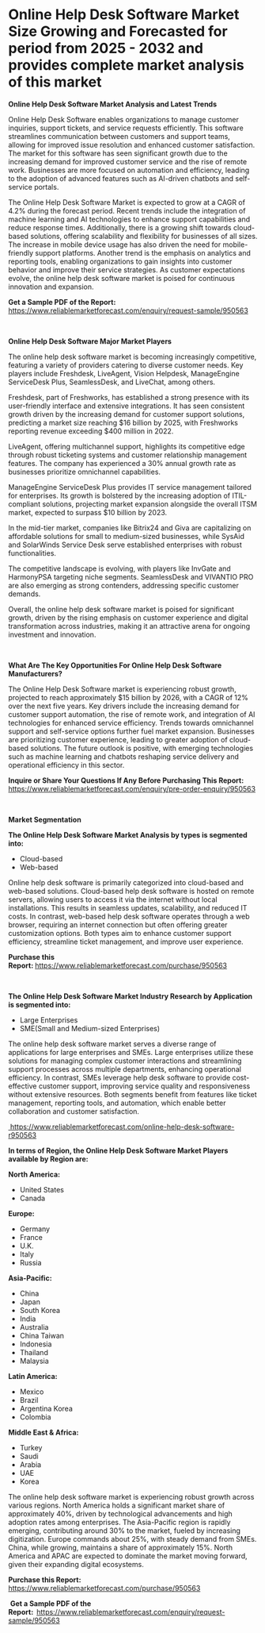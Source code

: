 <p><h1>Online Help Desk Software Market Size Growing and Forecasted for period from 2025 - 2032 and provides complete market analysis of this market</h1></p><p><strong>Online Help Desk Software Market Analysis and Latest Trends</strong></p>
<p><p>Online Help Desk Software enables organizations to manage customer inquiries, support tickets, and service requests efficiently. This software streamlines communication between customers and support teams, allowing for improved issue resolution and enhanced customer satisfaction. The market for this software has seen significant growth due to the increasing demand for improved customer service and the rise of remote work. Businesses are more focused on automation and efficiency, leading to the adoption of advanced features such as AI-driven chatbots and self-service portals.</p><p>The Online Help Desk Software Market is expected to grow at a CAGR of 4.2% during the forecast period. Recent trends include the integration of machine learning and AI technologies to enhance support capabilities and reduce response times. Additionally, there is a growing shift towards cloud-based solutions, offering scalability and flexibility for businesses of all sizes. The increase in mobile device usage has also driven the need for mobile-friendly support platforms. Another trend is the emphasis on analytics and reporting tools, enabling organizations to gain insights into customer behavior and improve their service strategies. As customer expectations evolve, the online help desk software market is poised for continuous innovation and expansion.</p></p>
<p><strong>Get a Sample PDF of the Report:&nbsp;</strong> <a href="https://www.reliablemarketforecast.com/enquiry/request-sample/950563?utm_campaign=1110&utm_medium=2&utm_source=Github&utm_content=ia&utm_term=17042025&utm_id=online-help-desk-software">https://www.reliablemarketforecast.com/enquiry/request-sample/950563</a></p>
<p>&nbsp;</p>
<p><strong>Online Help Desk Software Major Market Players</strong></p>
<p><p>The online help desk software market is becoming increasingly competitive, featuring a variety of providers catering to diverse customer needs. Key players include Freshdesk, LiveAgent, Vision Helpdesk, ManageEngine ServiceDesk Plus, SeamlessDesk, and LiveChat, among others. </p><p>Freshdesk, part of Freshworks, has established a strong presence with its user-friendly interface and extensive integrations. It has seen consistent growth driven by the increasing demand for customer support solutions, predicting a market size reaching $16 billion by 2025, with Freshworks reporting revenue exceeding $400 million in 2022.</p><p>LiveAgent, offering multichannel support, highlights its competitive edge through robust ticketing systems and customer relationship management features. The company has experienced a 30% annual growth rate as businesses prioritize omnichannel capabilities.</p><p>ManageEngine ServiceDesk Plus provides IT service management tailored for enterprises. Its growth is bolstered by the increasing adoption of ITIL-compliant solutions, projecting market expansion alongside the overall ITSM market, expected to surpass $10 billion by 2023.</p><p>In the mid-tier market, companies like Bitrix24 and Giva are capitalizing on affordable solutions for small to medium-sized businesses, while SysAid and SolarWinds Service Desk serve established enterprises with robust functionalities.</p><p>The competitive landscape is evolving, with players like InvGate and HarmonyPSA targeting niche segments. SeamlessDesk and VIVANTIO PRO are also emerging as strong contenders, addressing specific customer demands. </p><p>Overall, the online help desk software market is poised for significant growth, driven by the rising emphasis on customer experience and digital transformation across industries, making it an attractive arena for ongoing investment and innovation.</p></p>
<p>&nbsp;</p>
<p><strong>What Are The Key Opportunities For Online Help Desk Software Manufacturers?</strong></p>
<p><p>The Online Help Desk Software market is experiencing robust growth, projected to reach approximately $15 billion by 2026, with a CAGR of 12% over the next five years. Key drivers include the increasing demand for customer support automation, the rise of remote work, and integration of AI technologies for enhanced service efficiency. Trends towards omnichannel support and self-service options further fuel market expansion. Businesses are prioritizing customer experience, leading to greater adoption of cloud-based solutions. The future outlook is positive, with emerging technologies such as machine learning and chatbots reshaping service delivery and operational efficiency in this sector.</p></p>
<p><strong>Inquire or Share Your Questions If Any Before Purchasing This Report:</strong> <a href="https://www.reliablemarketforecast.com/enquiry/pre-order-enquiry/950563?utm_campaign=1110&utm_medium=2&utm_source=Github&utm_content=ia&utm_term=17042025&utm_id=online-help-desk-software">https://www.reliablemarketforecast.com/enquiry/pre-order-enquiry/950563</a></p>
<p>&nbsp;</p>
<p><strong>Market Segmentation</strong></p>
<p><strong>The Online Help Desk Software Market Analysis by types is segmented into:</strong></p>
<p><ul><li>Cloud-based</li><li>Web-based</li></ul></p>
<p><p>Online help desk software is primarily categorized into cloud-based and web-based solutions. Cloud-based help desk software is hosted on remote servers, allowing users to access it via the internet without local installations. This results in seamless updates, scalability, and reduced IT costs. In contrast, web-based help desk software operates through a web browser, requiring an internet connection but often offering greater customization options. Both types aim to enhance customer support efficiency, streamline ticket management, and improve user experience.</p></p>
<p><strong>Purchase this Report:&nbsp;</strong><a href="https://www.reliablemarketforecast.com/purchase/950563?utm_campaign=1110&utm_medium=2&utm_source=Github&utm_content=ia&utm_term=17042025&utm_id=online-help-desk-software">https://www.reliablemarketforecast.com/purchase/950563</a></p>
<p>&nbsp;</p>
<p><strong>The Online Help Desk Software Market Industry Research by Application is segmented into:</strong></p>
<p><ul><li>Large Enterprises</li><li>SME(Small and Medium-sized Enterprises)</li></ul></p>
<p><p>The online help desk software market serves a diverse range of applications for large enterprises and SMEs. Large enterprises utilize these solutions for managing complex customer interactions and streamlining support processes across multiple departments, enhancing operational efficiency. In contrast, SMEs leverage help desk software to provide cost-effective customer support, improving service quality and responsiveness without extensive resources. Both segments benefit from features like ticket management, reporting tools, and automation, which enable better collaboration and customer satisfaction.</p></p>
<p><a href="https://www.reliablemarketforecast.com/online-help-desk-software-r950563?utm_campaign=1110&utm_medium=2&utm_source=Github&utm_content=ia&utm_term=17042025&utm_id=online-help-desk-software">&nbsp;https://www.reliablemarketforecast.com/online-help-desk-software-r950563</a></p>
<p><strong>In terms of Region, the Online Help Desk Software Market Players available by Region are:</strong></p>
<p>
    <p> <strong> North America: </strong>
        <ul>
            <li>United States</li>
            <li>Canada</li>
        </ul>
        </p> 
    <p> <strong> Europe: </strong>
        <ul>
            <li>Germany</li>
            <li>France</li>
            <li>U.K.</li>
            <li>Italy</li>
            <li>Russia</li>
        </ul>
        </p> 
    <p> <strong> Asia-Pacific: </strong>
        <ul>
            <li>China</li>
            <li>Japan</li>
            <li>South Korea</li>
            <li>India</li>
            <li>Australia</li>
            <li>China Taiwan</li>
            <li>Indonesia</li>
            <li>Thailand</li>
            <li>Malaysia</li>
        </ul>
        </p> 
    <p> <strong> Latin America: </strong>
        <ul>
            <li>Mexico</li>
            <li>Brazil</li>
            <li>Argentina Korea</li>
            <li>Colombia</li>
        </ul>
        </p> 
    <p> <strong> Middle East & Africa: </strong>
        <ul>
            <li>Turkey</li>
            <li>Saudi</li>
            <li>Arabia</li>
            <li>UAE</li>
            <li>Korea</li>
        </ul>
    </p>
    </p>
<p><p>The online help desk software market is experiencing robust growth across various regions. North America holds a significant market share of approximately 40%, driven by technological advancements and high adoption rates among enterprises. The Asia-Pacific region is rapidly emerging, contributing around 30% to the market, fueled by increasing digitization. Europe commands about 25%, with steady demand from SMEs. China, while growing, maintains a share of approximately 15%. North America and APAC are expected to dominate the market moving forward, given their expanding digital ecosystems.</p></p>
<p><strong>Purchase this Report: </strong><a href="https://www.reliablemarketforecast.com/purchase/950563?utm_campaign=1110&utm_medium=2&utm_source=Github&utm_content=ia&utm_term=17042025&utm_id=online-help-desk-software">https://www.reliablemarketforecast.com/purchase/950563</a></p>
<p>&nbsp;<strong>Get a Sample PDF of the Report:&nbsp;&nbsp;</strong><a href="https://www.reliablemarketforecast.com/enquiry/request-sample/950563?utm_campaign=1110&utm_medium=2&utm_source=Github&utm_content=ia&utm_term=17042025&utm_id=online-help-desk-software">https://www.reliablemarketforecast.com/enquiry/request-sample/950563</a></p>
<p><strong></strong></p>
<p><p></p><p></p><p></p></p>